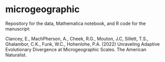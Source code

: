 # microgeographic
Repository for the data, Mathematica notebook, and R code for the manuscript:

Clancey, E., MachPherson, A., Cheek, R.G., Mouton, J.C, Sillett, T.S., Ghalambor, C.K., Funk, W.C., Hohenlohe, P.A. (2022) Unraveling Adaptive Evolutionary Divergence at Microgeographic Scales. The American Naturalist.
